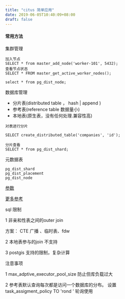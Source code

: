 ```yaml
---
title: "citus 简单应用"
date: 2019-06-05T10:40:09+08:00
draft: false
---
```


#### 常用方法

集群管理
```
加入节点
SELECT * from master_add_node('worker-101', 5432);
查看节点状态
SELECT * FROM master_get_active_worker_nodes();

select * from pg_dist_node;
```

数据库管理

- 分片表(distributed table ， hash | append )
- 参考表(reference table 数据量小)
- 本地表(原生表，没有任何处理.兼容性高)


```
对表进行分片

SELECT create_distributed_table('companies', 'id');

分片查看
SELECT * from pg_dist_shard;
```

元数据表

```
pg_dist_shard
pg_dist_placement
pg_dist_node
```


[参数](https://www.modb.pro/db/13049)

[更多参考](https://chenhuajun.github.io)

sql 限制

1 非亲和性表之间的outer join 

方案： CTE 广播 、临时表、fdw


2 本地表参与的join 不支持

3 postgis 支持的限制，复杂计算

注意事项

1 max_adptive_executor_pool_size 防止但库负载过大

2 参考表默认查询每次都是访问一个数据库的分布。 设置 task_assigment_policy TO 'rond ' 轮询使用
